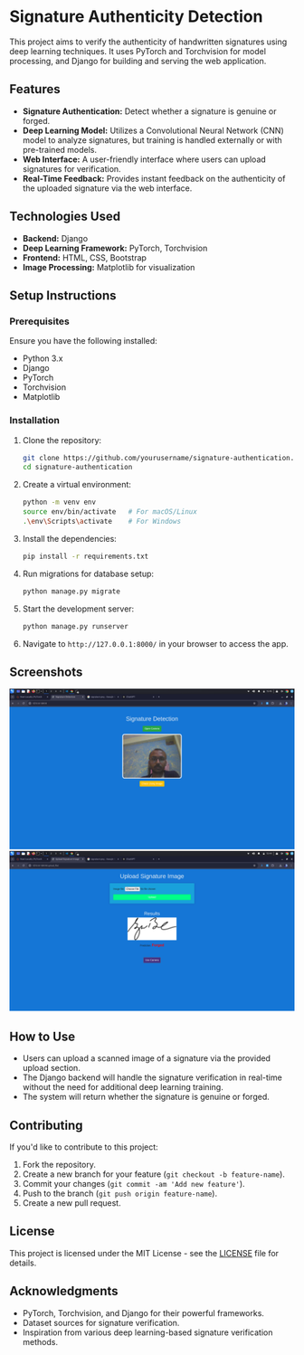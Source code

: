 # Signature Authenticity Detection

This project aims to verify the authenticity of handwritten signatures using deep learning techniques. It uses PyTorch and Torchvision for model processing, and Django for building and serving the web application.

## Features
- **Signature Authentication:** Detect whether a signature is genuine or forged.
- **Deep Learning Model:** Utilizes a Convolutional Neural Network (CNN) model to analyze signatures, but training is handled externally or with pre-trained models.
- **Web Interface:** A user-friendly interface where users can upload signatures for verification.
- **Real-Time Feedback:** Provides instant feedback on the authenticity of the uploaded signature via the web interface.

## Technologies Used
- **Backend:** Django
- **Deep Learning Framework:** PyTorch, Torchvision
- **Frontend:** HTML, CSS, Bootstrap
- **Image Processing:** Matplotlib for visualization

## Setup Instructions

### Prerequisites
Ensure you have the following installed:
- Python 3.x
- Django
- PyTorch
- Torchvision
- Matplotlib

### Installation
1. Clone the repository:
   ```bash
   git clone https://github.com/yourusername/signature-authentication.git
   cd signature-authentication
   ```

2. Create a virtual environment:
   ```bash
   python -m venv env
   source env/bin/activate   # For macOS/Linux
   .\env\Scripts\activate    # For Windows
   ```

3. Install the dependencies:
   ```bash
   pip install -r requirements.txt
   ```

4. Run migrations for database setup:
   ```bash
   python manage.py migrate
   ```

5. Start the development server:
   ```bash
   python manage.py runserver
   ```

6. Navigate to `http://127.0.0.1:8000/` in your browser to access the app.



## Screenshots
![Home page](screenshots/home.png)
![Upload page](screenshots/upload.png)

## How to Use
- Users can upload a scanned image of a signature via the provided upload section.
- The Django backend will handle the signature verification in real-time without the need for additional deep learning training.
- The system will return whether the signature is genuine or forged.



## Contributing
If you'd like to contribute to this project:
1. Fork the repository.
2. Create a new branch for your feature (`git checkout -b feature-name`).
3. Commit your changes (`git commit -am 'Add new feature'`).
4. Push to the branch (`git push origin feature-name`).
5. Create a new pull request.

## License
This project is licensed under the MIT License - see the [LICENSE](LICENSE) file for details.

## Acknowledgments
- PyTorch, Torchvision, and Django for their powerful frameworks.
- Dataset sources for signature verification.
- Inspiration from various deep learning-based signature verification methods.
